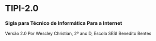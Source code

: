# TIPI-2.0
### Sigla para **T**écnico de **I**nformática **P**ara a **I**nternet
Versão 2.0
Por Wescley Christian, 2º ano D, Escola SESI Benedito Bentes
